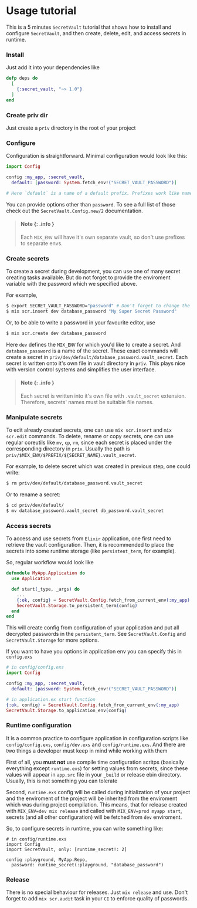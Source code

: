 # Usage tutorial

This is a 5 minutes `SecretVault` tutorial that shows how to install
and configure `SecretVault`, and then create, delete, edit, and access
secrets in runtime.

### Install

Just add it into your dependencies like
```elixir
defp deps do
  [
    {:secret_vault, "~> 1.0"}
  ]
end
```

### Create priv dir

Just create a `priv` directory in the root of your project

### Configure

Configuration is straightforward. Minimal configuration would look
like this:

```elixir
import Config

config :my_app, :secret_vault,
  default: [password: System.fetch_env!("SECRET_VAULT_PASSWORD")]

# Here `default` is a name of a default prefix. Prefixes work like namespaces for secrets.
```


You can provide options other than
`password`. To see a full list of those check out the
`SecretVault.Config.new/2` documentation.

> #### Note {: .info }
>
> Each `MIX_ENV` will have it's own separate vault, so don't use
> prefixes to separate envs.

### Create secrets

To create a secret during development, you can use one of many secret
creating tasks available. But do not forget to provide the enviroment
variable with the password which we specified above.

For example,

```sh
$ export SECRET_VAULT_PASSWORD="password" # Don't forget to change the password value
$ mix scr.insert dev database_password "My Super Secret Password"
```

Or, to be able to write a password in your favourite editor, use

```sh
$ mix scr.create dev database_password
```

Here `dev` defines the `MIX_ENV` for which you'd like to create a
secret. And `database_password` is a name of the secret. These exact
commands will create a secret in
`priv/dev/default/database_password.vault_secret`. Each secret is
written onto it's own file in vault directory in `priv`. This plays
nice with version control systems and simplifies the user interface.

> #### Note {: .info }
>
> Each secret is written into it's own file with `.vault_secret`
> extension. Therefore, secrets' names must be suitable file names.

### Manipulate secrets

To edit already created secrets, one can use `mix scr.insert` and `mix
scr.edit` commands. To delete, rename or copy secrets, one
can use regular coreutils like `mv`, `cp`, `rm`, since each secret is
placed under the corresponding directory in `priv`. Usually the path
is `priv/$MIX_ENV/$PREFIX/${SECRET_NAME}.vault_secret`.

For example, to delete secret which was created in previous step, one
could write:

```sh
$ rm priv/dev/default/database_password.vault_secret
```

Or to rename a secret:
```sh
$ cd priv/dev/default/
$ mv database_password.vault_secret db_password.vault_secret
```

### Access secrets

To access and use secrets from `Elixir` application, one first need to
retrieve the vault configuration. Then, it is recommended to place the
secrets into some runtime storage (like `persistent_term`, for
example).

So, regular workflow would look like

```elixir
defmodule MyApp.Application do
  use Application

  def start(_type, _args) do
    ...
    {:ok, config} = SecretVault.Config.fetch_from_current_env(:my_app)
    SecretVault.Storage.to_persistent_term(config)
  end
end
```

This will create config from configuration of your application and put
all decrypted passwords in the `persistent_term`. See
`SecretVault.Config` and `SecretVault.Storage` for more options.

If you want to have you options in application env you can specify
this in `config.exs`

```elixir
# in config/config.exs
import Config

config :my_app, :secret_vault,
  default: [password: System.fetch_env!("SECRET_VAULT_PASSWORD")]

# in application.ex start function
{:ok, config} = SecretVault.Config.fetch_from_current_env(:my_app)
SecretVault.Storage.to_application_env(config)
```

### Runtime configuration

It is a common practice to configure application in configuration scripts like `config/config.exs`, `config/dev.exs` and `config/runtime.exs`. And there are two things
a developer must keep in mind while working with them

First of all, you **must not** use compile time configuration scritps (basically everything except `runtime.exs`) for setting values from secrets, since these values will appear in `app.src` file in your `_build` or release ebin directory. Usually, this is not something you can tolerate

Second, `runtime.exs` config will be called during initialization of your project and the enviroment of the project will be inherited from the enviroment which was during project compilation. This means, that for release created with `MIX_ENV=dev mix release` and called with
`MIX_ENV=prod myapp start`, secrets (and all other configuration) will be fetched from `dev` enviroment.

So, to configure secrets in runtime, you can write something like:

```
# in config/runtime.exs
import Config
import SecretVault, only: [runtime_secret!: 2]

config :playground, MyApp.Repo,
  password: runtime_secret(:playground, "database_password")
```

### Release

There is no special behaviour for releases. Just `mix release` and
use. Don't forget to add `mix scr.audit` task in your `CI` to enforce
quality of passwords.
